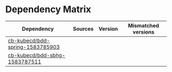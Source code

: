 # Dependency Matrix

Dependency | Sources | Version | Mismatched versions
---------- | ------- | ------- | -------------------
[cb-kubecd/bdd-spring-1583785903](https://github.com/cb-kubecd/bdd-spring-1583785903.git) |  | []() | 
[cb-kubecd/bdd-sbhg-1583787511](https://github.com/cb-kubecd/bdd-sbhg-1583787511.git) |  | []() | 
